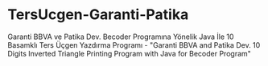 # TersUcgen-Garanti-Patika
Garanti BBVA ve Patika Dev. Becoder Programına Yönelik Java İle 10 Basamklı Ters Üçgen Yazdırma Programı - "Garanti BBVA and Patika Dev. 10 Digits Inverted Triangle Printing Program with Java for Becoder Program"
